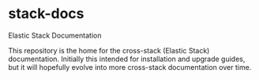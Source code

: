 # stack-docs
Elastic Stack Documentation

This repository is the home for the cross-stack (Elastic Stack) documentation. Initially this intended for installation and upgrade guides, but it will hopefully evolve into more cross-stack documentation over time.
